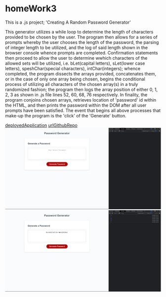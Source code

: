 # homeWork3
This is a .js project; 'Creating A Random Password Generator'

This generator utilizes a while loop to determine the length of characters provided to be chosen by the user. The program then allows for a series of prompts whereby the user chooses the length of the password, the parsing of integer length to be utilized, and the log of said length shown in the browser console whence prompts are completed. Confirmation statements then proceed to allow the user to determine wwhich characters of the allowed sets will be utilized, i.e. bLet(capital letters), sLet(lower case letters), speshChar(special characters), intChar(integers); whence completed, the program dissects the arrays provided, concatenates them, or in the case of only one array being chosen, begins the conditional process of utilizing all characters of the chosen array(s) in a truly randomized fashion; the program then logs the array position of either 0, 1, 2, 3 as shown in .js file lines 52, 60, 68, 76 respectively. In finality, the program conjoins chosen arrays, retrieves location of 'password' id within the HTML, and then prints the password within the DOM after all user prompts have been satisfied. The event that begins all above processes that make-up the program is the 'click' of the 'Generate' button.

[deployedApplication](https://andyan7.github.io/homeWork3/)
[urlGithubRepo](https://github.com/AndyAn7/homeWork3)
![image](assets\preLimSS.png)
![image](assets\postSS.png)